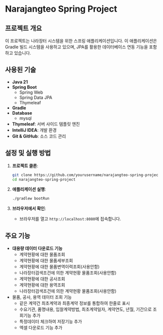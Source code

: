 # Narajangteo Spring Project

## 프로젝트 개요
이 프로젝트는 나라장터 시스템을 위한 스프링 애플리케이션입니다. 이 애플리케이션은 Gradle 빌드 시스템을 사용하고 있으며, JPA를 활용한 데이터베이스 연동 기능을 포함하고 있습니다.

## 사용된 기술
- **Java 21**
- **Spring Boot**
    - Spring Web
    - Spring Data JPA
    - Thymeleaf
- **Gradle**
- **Database**
  - mysql
- **Thymeleaf**: 서버 사이드 템플릿 엔진
- **IntelliJ IDEA**: 개발 환경
- **Git & GitHub**: 소스 코드 관리

## 설정 및 실행 방법
1. **프로젝트 클론**:
    ```sh
    git clone https://github.com/yourusername/narajangteo-spring-project.git
    cd narajangteo-spring-project
    ```

2. **애플리케이션 실행**:
    ```sh
    ./gradlew bootRun
    ```

3. **브라우저에서 확인**:
    - 브라우저를 열고 `http://localhost:8080`에 접속합니다.

## 주요 기능
- **대용량 데이터 다운로드 기능**
  - 계약현황에 대한 물품조회
  - 계약현황에 대한 물품세부조회
  - 계약현황에 대한 물품변역이력조회(사용안함)
  - 나라장터검색조건에 의한 계약현황 물품조회(사용안함)
  - 계약현황에 대한 공사조회
  - 계약현황에 대한 용역조회
  - 나라장터검색조건에 의한 계약현황 물품조회(사용안함)
- 물품, 공사, 용역 데이터 조회 기능
    - 같은 계약건 최초계약과 최종계약 정보를 통합하여 한줄로 표시
    - 수요기관, 품명내용, 입찰계약방법, 최초계약일자, 계약연도, 년월, 기간으로 조회기능 추가
    - 특정데이터 체크하여 저장기능 추가
    - 엑셀 다운로드 기능 추가